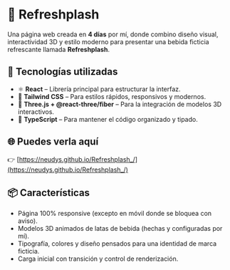# 🧃 Refreshplash

Una página web creada en **4 días** por mí, donde combino diseño visual, interactividad 3D y estilo moderno para presentar una bebida ficticia refrescante llamada **Refreshplash**.

## 🚀 Tecnologías utilizadas

- ⚛️ **React** – Librería principal para estructurar la interfaz.
- 🎨 **Tailwind CSS** – Para estilos rápidos, responsivos y modernos.
- 🧩 **Three.js + @react-three/fiber** – Para la integración de modelos 3D interactivos.
- 🔐 **TypeScript** – Para mantener el código organizado y tipado.

## 🌐 Puedes verla aquí

👉 [https://neudys.github.io/Refreshplash_/](https://neudys.github.io/Refreshplash_/)

## 📦 Características

- Página 100% responsive (excepto en móvil donde se bloquea con aviso).
- Modelos 3D animados de latas de bebida (hechas y configuradas por mí).
- Tipografía, colores y diseño pensados para una identidad de marca ficticia.
- Carga inicial con transición y control de renderización.


